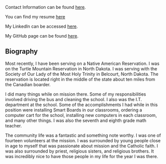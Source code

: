 
Contact Information can be found [here](contact.md).

You can find my resume [here](resume.md)

My LinkedIn can be accessed [here](https://www.linkedin.com/in/nathan-drees-9b247a1ab/).

My GitHub page can be found [here](https://github.com/nndrees).


## Biography

Most recently, I have been serving on a Native American Reservation. I was on the Turtle Mountain Reservation in North Dakota. I was serving with the Society of Our Lady of the Most Holy Trinity in Belcourt, North Dakota. The reservation is located right in the middle of the state about ten miles from the Canadian boarder.

I did many things while on mission there. Some of my responsibilities involved driving the bus and cleaning the school. I also was the I.T. department at the school. Some of the accomplishments I had while in this position were installing Smart Boards in our classrooms, ordering a computer cart for the school, installing new computers in each classroom, and many other things. I was also the seventh and eighth grade math teacher.

The community life was a fantastic and something note worthy. I was one of fourteen volunteers at the mission. I was surrounded by young people close in age to myself that was passionate about mission and the Catholic faith. I was also surrounded by priest, religious sisters, and religious brothers. It was incredibly nice to have those people in my life for the year I was there.
